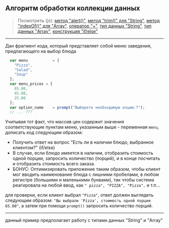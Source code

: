 ## Алгоритм обработки коллекции данных
> Посмотреть (js):
[метод "alert()"](https://www.w3schools.com/jsref/met_win_alert.asp),
[метод "trim()" для "String"](https://www.w3schools.com/jsref/jsref_trim_string.asp),
[метод "indexOf()" для "Array"](https://www.w3schools.com/jsref/jsref_indexof_array.asp),
[оператор "+"](https://www.w3schools.com/jsref/jsref_operators.asp),
[тип данных "String"](https://www.w3schools.com/jsref/jsref_obj_string.asp),
[тип данных "Array"](https://www.w3schools.com/jsref/jsref_obj_string.asp),
[конструкция "if/else"](https://www.w3schools.com/js/js_if_else.asp)
---
Дан фрагмент кода, который представляет собой меню заведения, предлагающего на выбор блюда
```javascript
  var menu           = [
    "Pizza",
    "Salad",
    "Soup"
  ];
  var menu_prices = [
    65.00,
    45.00,
    25.00
  ];
  var option_name    = prompt("Выберете необходимую опцию:?");
  // ... ???
```
Учитывая тот факт, что массив цен содержит значения соответствующие пунктам меню, указанным выше - переменная ```menu```, дописать код следующим образом:
* Получить ответ на вопрос "Есть ли в наличии блюдо, выбранное клиентом?" (if/else)
* В случае, если блюдо имеется в наличии, отобразить стоимость одной порции, запросить количество (порций), и в конце посчитать и отобразить стоимость всего заказа.
* БОНУС: Оптимизировать приложение таким образом, чтобы клиент мог вводить наименование блюда с лишними пробелами, в любом регистре (большими и маленькими буквами), так чтобы система реагировала на любой ввод, как ```" pizza", "PIZZA", "Pizza",``` и т.п...

для проверки, если клиент выбрал ```"Pizza"```, ответ должен выглядеть следующим образом:
```"Вы выбрали 'Pizza', стоимость одной порции 65.00"```, а затем при помощи ```prompt()``` запросить количество порций.

---

данный пример предполагает работу с типами данных "String" и "Array"
